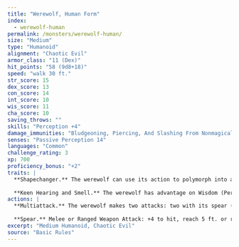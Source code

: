 ```yaml
---
title: "Werewolf, Human Form"
index:
  - werewolf-human
permalink: /monsters/werewolf-human/
size: "Medium"
type: "Humanoid"
alignment: "Chaotic Evil"
armor_class: "11 (Dex)"
hit_points: "58 (9d8+18)"
speed: "walk 30 ft."
str_score: 15
dex_score: 13
con_score: 14
int_score: 10
wis_score: 11
cha_score: 10
saving_throws: ""
skills: "Perception +4"
damage_immunities: "Bludgeoning, Piercing, And Slashing From Nonmagical Weapons That Aren'T Silvered"
senses: "Passive Perception 14"
languages: "Common"
challenge_rating: 3
xp: 700
proficiency_bonus: "+2"
traits: |
  **Shapechanger.** The werewolf can use its action to polymorph into a wolf-humanoid hybrid or into a wolf, or back into its true form, which is humanoid. Its statistics, other than its AC, are the same in each form. Any equipment it is wearing or carrying isn't transformed. It reverts to its true form if it dies.
  
  **Keen Hearing and Smell.** The werewolf has advantage on Wisdom (Perception) checks that rely on hearing or smell.
actions: |
  **Multiattack.** The werewolf makes two attacks: two with its spear (humanoid form) or one with its bite and one with its claws (hybrid form).
  
  **Spear.** Melee or Ranged Weapon Attack: +4 to hit, reach 5 ft. or range 20/60 ft., one creature. Hit: 5 (1d6 + 2) piercing damage, or 6 (1d8 + 2) piercing damage if used with two hands to make a melee attack.
excerpt: "Medium Humanoid, Chaotic Evil"
source: "Basic Rules"
---
```

